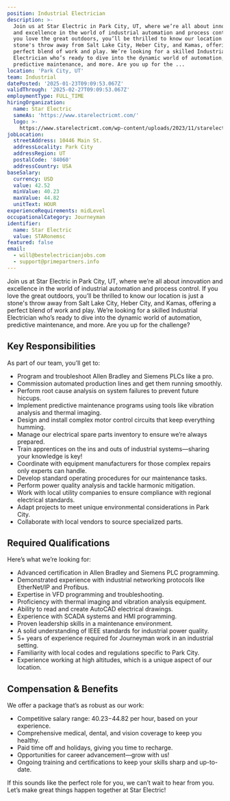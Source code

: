 ```yaml
---
position: Industrial Electrician
description: >-
  Join us at Star Electric in Park City, UT, where we’re all about innovation
  and excellence in the world of industrial automation and process control. If
  you love the great outdoors, you’ll be thrilled to know our location is just a
  stone's throw away from Salt Lake City, Heber City, and Kamas, offering a
  perfect blend of work and play. We’re looking for a skilled Industrial
  Electrician who’s ready to dive into the dynamic world of automation,
  predictive maintenance, and more. Are you up for the ...
location: 'Park City, UT'
team: Industrial
datePosted: '2025-01-23T09:09:53.067Z'
validThrough: '2025-02-27T09:09:53.067Z'
employmentType: FULL_TIME
hiringOrganization:
  name: Star Electric
  sameAs: 'https://www.starelectricmt.com/'
  logo: >-
    https://www.starelectricmt.com/wp-content/uploads/2023/11/starelectric-favicon-black-and-white.svg
jobLocation:
  streetAddress: 10446 Main St.
  addressLocality: Park City
  addressRegion: UT
  postalCode: '84060'
  addressCountry: USA
baseSalary:
  currency: USD
  value: 42.52
  minValue: 40.23
  maxValue: 44.82
  unitText: HOUR
experienceRequirements: midLevel
occupationalCategory: Journeyman
identifier:
  name: Star Electric
  value: STARonemsc
featured: false
email:
  - will@bestelectricianjobs.com
  - support@primepartners.info
---
```




Join us at Star Electric in Park City, UT, where we’re all about innovation and excellence in the world of industrial automation and process control. If you love the great outdoors, you’ll be thrilled to know our location is just a stone's throw away from Salt Lake City, Heber City, and Kamas, offering a perfect blend of work and play. We’re looking for a skilled Industrial Electrician who’s ready to dive into the dynamic world of automation, predictive maintenance, and more. Are you up for the challenge?

## Key Responsibilities

As part of our team, you’ll get to:
- Program and troubleshoot Allen Bradley and Siemens PLCs like a pro.
- Commission automated production lines and get them running smoothly.
- Perform root cause analysis on system failures to prevent future hiccups.
- Implement predictive maintenance programs using tools like vibration analysis and thermal imaging.
- Design and install complex motor control circuits that keep everything humming.
- Manage our electrical spare parts inventory to ensure we’re always prepared.
- Train apprentices on the ins and outs of industrial systems—sharing your knowledge is key!
- Coordinate with equipment manufacturers for those complex repairs only experts can handle.
- Develop standard operating procedures for our maintenance tasks.
- Perform power quality analysis and tackle harmonic mitigation.
- Work with local utility companies to ensure compliance with regional electrical standards.
- Adapt projects to meet unique environmental considerations in Park City.
- Collaborate with local vendors to source specialized parts.

## Required Qualifications

Here’s what we’re looking for:
- Advanced certification in Allen Bradley and Siemens PLC programming.
- Demonstrated experience with industrial networking protocols like EtherNet/IP and Profibus.
- Expertise in VFD programming and troubleshooting.
- Proficiency with thermal imaging and vibration analysis equipment.
- Ability to read and create AutoCAD electrical drawings.
- Experience with SCADA systems and HMI programming.
- Proven leadership skills in a maintenance environment.
- A solid understanding of IEEE standards for industrial power quality.
- 5+ years of experience required for Journeyman work in an industrial setting.
- Familiarity with local codes and regulations specific to Park City.
- Experience working at high altitudes, which is a unique aspect of our location.

## Compensation & Benefits

We offer a package that’s as robust as our work:
- Competitive salary range: $40.23-$44.82 per hour, based on your experience.
- Comprehensive medical, dental, and vision coverage to keep you healthy.
- Paid time off and holidays, giving you time to recharge.
- Opportunities for career advancement—grow with us!
- Ongoing training and certifications to keep your skills sharp and up-to-date.

If this sounds like the perfect role for you, we can’t wait to hear from you. Let’s make great things happen together at Star Electric!
